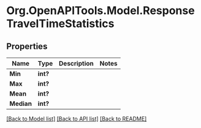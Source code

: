 # Org.OpenAPITools.Model.ResponseTravelTimeStatistics
## Properties

Name | Type | Description | Notes
------------ | ------------- | ------------- | -------------
**Min** | **int?** |  | 
**Max** | **int?** |  | 
**Mean** | **int?** |  | 
**Median** | **int?** |  | 

[[Back to Model list]](../README.md#documentation-for-models) [[Back to API list]](../README.md#documentation-for-api-endpoints) [[Back to README]](../README.md)

